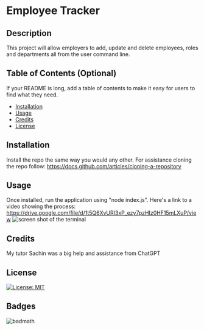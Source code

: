 # Employee Tracker

## Description

This project will allow employers to add, update and delete employees, roles and departments all from the user command line.

## Table of Contents (Optional)

If your README is long, add a table of contents to make it easy for users to find what they need.

- [Installation](#installation)
- [Usage](#usage)
- [Credits](#credits)
- [License](#license)

## Installation

Install the repo the same way you would any other.
For assistance cloning the repo follow: https://docs.github.com/articles/cloning-a-repository


## Usage

Once installed, run the application using "node index.js".
Here's a link to a video showing the process: https://drive.google.com/file/d/1t5Q6XvURI3xP_ezy7pzHIz0HF15mLXuP/view
![screen shot of the terminal](<assets/images/Screenshot 2024-05-20 at 5.16.33 PM.png>)

## Credits

My tutor Sachin was a big help and assistance from ChatGPT

## License

[![License: MIT](https://img.shields.io/badge/License-MIT-yellow.svg)](https://opensource.org/licenses/MIT)

## Badges

![badmath](https://img.shields.io/github/languages/top/lernantino/badmath)

